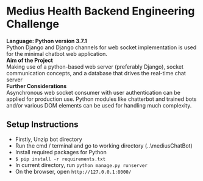 # Medius Health Backend Engineering Challenge
**Language: Python version 3.7.1**  
Python Django and Django channels for web socket implementation is used for the minimal chatbot web application.  
**Aim of the Project**  
Making use of a python-based web server (preferably Django), socket communication concepts, and a database that drives the real-time chat server  
**Further Considerations**  
Asynchronous web socket consumer with user authentication can be applied for production use. Python modules like chatterbot and trained bots and/or various DOM elements can be used for handling much complexity. 
## Setup Instructions
* Firstly, Unzip bot directory
* Run the cmd / terminal and go to working directory (..\mediusChatBot)
* Install required packages for Python
* `$ pip install -r requirements.txt`
* In current directory, run `python manage.py runserver`
* On the browser, open `http://127.0.0.1:8000/`  
